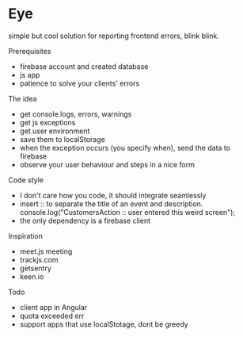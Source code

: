 Eye
=================

simple but cool solution for reporting frontend errors, blink blink.

Prerequisites

- firebase account and created database
- js app
- patience to solve your clients' errors

The idea

- get console.logs, errors, warnings
- get js exceptions
- get user environment
- save them to localStorage
- when the exception occurs (you specify when), send the data to firebase
- observe your user behaviour and steps in a nice form

Code style
- I don't care how you code, it should integrate seamlessly
- insert :: to separate the title of an event and description. console.log("CustomersAction :: user entered this weird screen");
- the only dependency is a firebase client

Inspiration
- meet.js meeting
- trackjs.com
- getsentry
- keen.io 

Todo
- client app in Angular
- quota exceeded err
- support apps that use localStotage, dont be greedy
